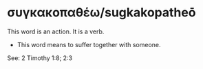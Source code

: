 # συγκακοπαθέω/sugkakopatheō
This word is an action. It is a verb.
* This word means to suffer together with someone.

See: 2 Timothy 1:8; 2:3
